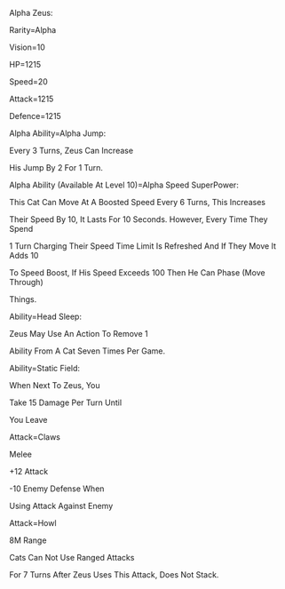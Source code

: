 Alpha Zeus:

Rarity=Alpha

Vision=10

HP=1215

Speed=20

Attack=1215

Defence=1215

Alpha Ability=Alpha Jump:

Every 3 Turns, Zeus Can Increase

His Jump By 2 For 1 Turn.

Alpha Ability (Available At Level 10)=Alpha Speed SuperPower:

This Cat Can Move At A Boosted Speed Every 6 Turns, This Increases

Their Speed By 10, It Lasts For 10 Seconds. However, Every Time They Spend

1 Turn Charging Their Speed Time Limit Is Refreshed And If They Move It Adds 10

To Speed Boost, If His Speed Exceeds 100 Then He Can Phase (Move Through)

Things.

Ability=Head Sleep:

Zeus May Use An Action To Remove 1

Ability From A Cat Seven Times Per Game.

Ability=Static Field:

When Next To Zeus, You

Take 15 Damage Per Turn Until

You Leave

Attack=Claws

Melee

+12 Attack

-10 Enemy Defense When

Using Attack Against Enemy

Attack=Howl

8M Range

Cats Can Not Use Ranged Attacks

For 7 Turns After Zeus Uses This Attack, Does Not Stack.
